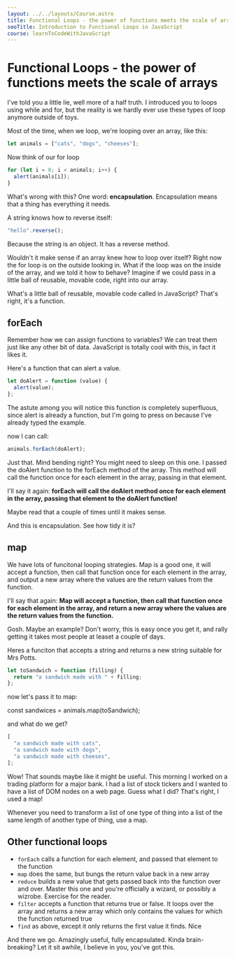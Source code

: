 ```yaml
---
layout: ../../layouts/Course.astro
title: Functional Loops - the power of functions meets the scale of arrays
seoTitle: Introduction to Functional Loops in JavaScript
course: learnToCodeWithJavaScript
---
```


# Functional Loops - the power of functions meets the scale of arrays

I've told you a little lie, well more of a half truth. I introduced you to loops using while and for, but the reality is we hardly ever use these types of loop anymore outside of toys.

Most of the time, when we loop, we're looping over an array, like this:

```js
let animals = ["cats", "dogs", "cheeses"];
```

Now think of our for loop

```js
for (let i = 0; i < animals; i++) {
  alert(animals[i]);
}
```

What's wrong with this? One word: **encapsulation**. Encapsulation means that a thing has everything it needs.

A string knows how to reverse itself:

```js
"hello".reverse();
```

Because the string is an object. It has a reverse method.

Wouldn't it make sense if an array knew how to loop over itself? Right now the for loop is on the outside looking in. What if the loop was on the inside of the array, and we told it how to behave? Imagine if we could pass in a little ball of reusable, movable code, right into our array.

What's a little ball of reusable, movable code called in JavaScript? That's right, it's a function.

## forEach

Remember how we can assign functions to variables? We can treat them just like any other bit of data. JavaScript is totally cool with this, in fact it likes it.

Here's a function that can alert a value.

```js
let doAlert = function (value) {
  alert(value);
};
```

The astute among you will notice this function is completely superfluous, since alert is already a function, but I'm going to press on because I've already typed the example.

now I can call:

```js
animals.forEach(doAlert);
```

Just that. Mind bending right? You might need to sleep on this one. I passed the doAlert function to the forEach method of the array. This method will call the function once for each element in the array, passing in that element.

I'll say it again: **forEach will call the doAlert method once for each element in the array, passing that element to the doAlert function!**

Maybe read that a couple of times until it makes sense.

And this is encapsulation. See how tidy it is?

## map

We have lots of funcitonal looping strategies. Map is a good one, it will accept a function, then call that function once for each element in the array, and output a new array where the values are the return values from the function.

I'll say that again: **Map will accept a function, then call that function once for each element in the array, and return a new array where the values are the return values from the function.**

Gosh. Maybe an example? Don't worry, this is easy once you get it, and rally getting it takes most people at leaset a couple of days.

Heres a funciton that accepts a string and returns a new string suitable for Mrs Potts.

```js
let toSandwich = function (filling) {
  return "a sandwich made with " + filling;
};
```

now let's pass it to map:

const sandwices = animals.map(toSandwich);

and what do we get?

```js
[
  "a sandwich made with cats",
  "a sandwich made with dogs",
  "a sandwich made with cheeses",
];
```

Wow! That sounds maybe like it might be useful. This morning I worked on a trading platform for a major bank. I had a list of stock tickers and I wanted to have a list of DOM nodes on a web page. Guess what I did? That's right, I used a map!

Whenever you need to transform a list of one type of thing into a list of the same length of another type of thing, use a map.

## Other functional loops

- `forEach` calls a function for each element, and passed that element to the function
- `map` does the same, but bungs the return value back in a new array
- `reduce` builds a new value that gets passed back into the function over and over. Master this one and you're officially a wizard, or possibly a wizrobe. Exercise for the reader.
- `filter` accepts a function that returns true or false. It loops over the array and returns a new array which only contains the values for which the function returned true
- `find` as above, except it only returns the first value it finds. Nice

And there we go. Amazingly useful, fully encapsulated. Kinda brain-breaking? Let it sit awhile, I believe in you, you've got this.
